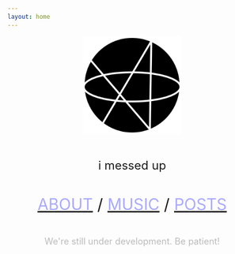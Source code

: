```yaml
---
layout: home
---
```


<p align="center"><img id="azlogo" src="/assets/image/AZ2022.png" alt="AZ2022" width="200"/></p>
<br>
<p align="center"><font size="5"><span id="message"> i messed up </span></font></p>
<script>
const messages = ["Welcome.", "Greetings.", "Hey", "aloha zero", "oopsie", "Good grief", "alpha.zero", "ohohohoho", "//////////", "/\\/\\/\\", "mmmmmmmmmmmmmmmmmmmmmmmmmmm", "Falkoyre was here", "w", "                                                   sorry"]
const rand = Math.floor(Math.random() * messages.length)
var time = new Date().getHours();
if (time>=6 && time<12)
{messages[5] = "Good morning";}
if (time>=12 && time<18)
{messages[5] = "Good afternoon";}
if (time>=18 || time<2)
{messages[5] = "Good evening";}
if (time>=2 && time<6)
{messages[5] = "Kinda late innit?";}
console.log(rand+1);
if (rand == 4) { document.getElementById("azlogo").style.transform = "rotate("+ (25 % 360) +"deg)" }


var i = 0;
var txt = messages[rand]; /* The text */
var speed = 25; /* The speed/duration of the effect in milliseconds */
function typeWriter() {

  if (i < txt.length) {
    document.getElementById("message").textContent += txt.charAt(i);
    i++;
    setTimeout(typeWriter, speed);
  }
}
document.getElementById("message").textContent="";
typeWriter();
</script>
<br>
<p align="center"><font size="6">
<span id="about">
<a href="/about/"><font color ="#AAAAFF">ABOUT</font></a> 
</span>
/ 
<span id="music">
<a href="/music/"><font color ="#AAAAFF">MUSIC</font></a>
</span>
/
<span id="posts">
<a href="/posts/"><font color ="#AAAAFF">POSTS</font></a>
</span>

</font></p>
<br>
<p align="center"><font color="#BBBBBB" size="4">We're still under development. Be patient!</font></p>